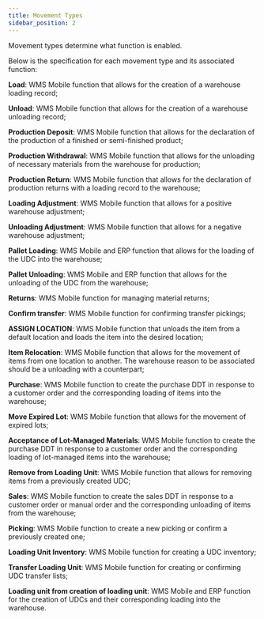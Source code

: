 ```yaml
---
title: Movement Types
sidebar_position: 2
---
```


Movement types determine what function is enabled. 

Below is the specification for each movement type and its associated function:

**Load**: WMS Mobile function that allows for the creation of a warehouse loading record;

**Unload**: WMS Mobile function that allows for the creation of a warehouse unloading record;

**Production Deposit**: WMS Mobile function that allows for the declaration of the production of a finished or semi-finished product;

**Production Withdrawal**: WMS Mobile function that allows for the unloading of necessary materials from the warehouse for production;

**Production Return**: WMS Mobile function that allows for the declaration of production returns with a loading record to the warehouse;

**Loading Adjustment**: WMS Mobile function that allows for a positive warehouse adjustment;

**Unloading Adjustment**: WMS Mobile function that allows for a negative warehouse adjustment;

**Pallet Loading**: WMS Mobile and ERP function that allows for the loading of the UDC into the warehouse;

**Pallet Unloading**: WMS Mobile and ERP function that allows for the unloading of the UDC from the warehouse;

**Returns**: WMS Mobile function for managing material returns;

**Confirm transfer**: WMS Mobile function for confirming transfer pickings;

**ASSIGN LOCATION**: WMS Mobile function that unloads the item from a default location and loads the item into the desired location;

**Item Relocation**: WMS Mobile function that allows for the movement of items from one location to another. The warehouse reason to be associated should be a unloading with a counterpart;

**Purchase**: WMS Mobile function to create the purchase DDT in response to a customer order and the corresponding loading of items into the warehouse;

**Move Expired Lot**: WMS Mobile function that allows for the movement of expired lots;

**Acceptance of Lot-Managed Materials**: WMS Mobile function to create the purchase DDT in response to a customer order and the corresponding loading of lot-managed items into the warehouse;

**Remove from Loading Unit**: WMS Mobile function that allows for removing items from a previously created UDC;

**Sales**: WMS Mobile function to create the sales DDT in response to a customer order or manual order and the corresponding unloading of items from the warehouse;

**Picking**: WMS Mobile function to create a new picking or confirm a previously created one;

**Loading Unit Inventory**: WMS Mobile function for creating a UDC inventory;

**Transfer Loading Unit**: WMS Mobile function for creating or confirming UDC transfer lists;

**Loading unit from creation of loading unit**: WMS Mobile and ERP function for the creation of UDCs and their corresponding loading into the warehouse.